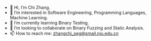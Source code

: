 - 👋 Hi, I’m Chi Zhang.
- 👀 I’m interested in Software Engineering, Programming Languages, Machine Learning. 
- 🌱 I’m currently learning Binary Testing.
- 💞️ I’m looking to collaborate on Binary Fuzzing and Static Analysis.
- 📫 How to reach me: zhangchi_seg@smail.nju.edu.cn

<!---
DerZc/DerZc is a ✨ special ✨ repository because its `README.md` (this file) appears on your GitHub profile.
You can click the Preview link to take a look at your changes.
--->
